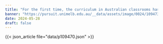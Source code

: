 ```yaml
---
title: "For the first time, the curriculum in Australian classrooms has a focus on truth-telling"
banner: "https://pursuit.unimelb.edu.au/__data/assets/image/0024/109473/9be0b5217d483614200ef227fb5030470250d5bc921be8dc031b672745ba.webp"
date: 2024-05-28
draft: false
---
```


{{< json_article file="data/p109470.json" >}}